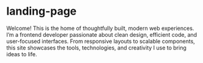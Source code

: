 # landing-page
Welcome! This is the home of thoughtfully built, modern web experiences. I’m a frontend developer passionate about clean design, efficient code, and user-focused interfaces. From responsive layouts to scalable components, this site showcases the tools, technologies, and creativity I use to bring ideas to life.
